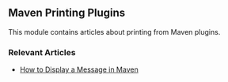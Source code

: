 ## Maven Printing Plugins

This module contains articles about printing from Maven plugins.

### Relevant Articles

- [How to Display a Message in Maven](https://www.surya.com/maven-print-message-during-execution)
